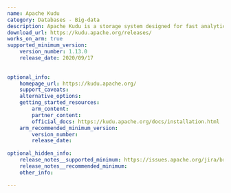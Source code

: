 ```yaml
---
name: Apache Kudu
category: Databases - Big-data
description: Apache Kudu is a storage system designed for fast analytics, supporting real-time data processing and seamless integration with Hadoop ecosystems.
download_url: https://kudu.apache.org/releases/
works_on_arm: true
supported_minimum_version:
    version_number: 1.13.0
    release_date: 2020/09/17
 
 
optional_info:
    homepage_url: https://kudu.apache.org/
    support_caveats:
    alternative_options:
    getting_started_resources:
        arm_content:
        partner_content:
        official_docs: https://kudu.apache.org/docs/installation.html
    arm_recommended_minimum_version:
        version_number:
        release_date:
 
optional_hidden_info:
    release_notes__supported_minimum: https://issues.apache.org/jira/browse/KUDU-3007
    release_notes__recommended_minimum:
    other_info:
 
---
```

